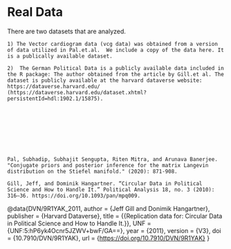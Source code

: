 Real Data  
================
There are two datasets that are analyzed. 

	1) The Vector cardiogram data (vcg data) was obtained from a version of data utilized in Pal.et.al.  We include a copy of the data here. It is a publically available dataset. 
	
	2)  The German Political Data is a publicly available data included in the R package: The author obtained from the article by Gill.et al. The dataset is publicly available at the harvard dataverse website: https://dataverse.harvard.edu/ (https://dataverse.harvard.edu/dataset.xhtml?persistentId=hdl:1902.1/15875).
	
	
	
	
	
	
	
	
	
	Pal, Subhadip, Subhajit Sengupta, Riten Mitra, and Arunava Banerjee. "Conjugate priors and posterior inference for the matrix Langevin distribution on the Stiefel manifold." (2020): 871-908.
	
	Gill, Jeff, and Dominik Hangartner. “Circular Data in Political Science and How to Handle It.” Political Analysis 18, no. 3 (2010): 316–36. https://doi.org/10.1093/pan/mpq009.
	
@data{DVN/9R1YAK_2011,
author = {Jeff Gill and Donimik Hangartner},
publisher = {Harvard Dataverse},
title = {{Replication data for: Circular Data in Political Science and How to Handle It.}},
UNF = {UNF:5:hP6yk4Ocnr5JZWV+bwF/GA==},
year = {2011},
version = {V3},
doi = {10.7910/DVN/9R1YAK},
url = {https://doi.org/10.7910/DVN/9R1YAK}
}